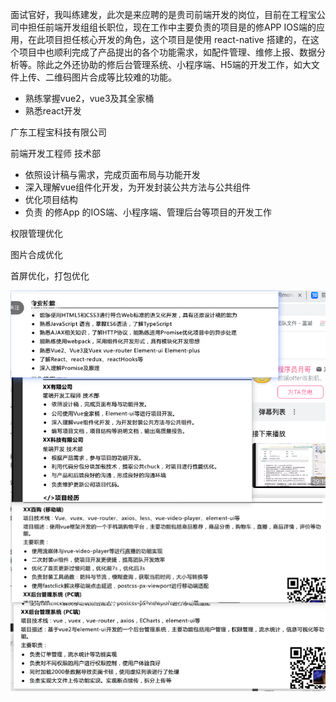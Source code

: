 面试官好，我叫练建发，此次是来应聘的是贵司前端开发的岗位，目前在工程宝公司中担任前端开发组组长职位，现在工作中主要负责的项目是的修APP IOS端的应用，在此项目担任核心开发的角色，这个项目是使用 react-native 搭建的，在这个项目中也顺利完成了产品提出的各个功能需求，如配件管理、维修上报、数据分析等。除此之外还协助的修后台管理系统、小程序端、H5端的开发工作，如大文件上传、二维码图片合成等比较难的功能。



+ 熟练掌握vue2，vue3及其全家桶
+ 熟悉react开发

广东工程宝科技有限公司

前端开发工程师	技术部

+ 依照设计稿与需求，完成页面布局与功能开发
+ 深入理解vue组件化开发，为开发封装公共方法与公共组件
+ 优化项目结构
+ 负责 的修App 的IOS端、小程序端、管理后台等项目的开发工作



权限管理优化

图片合成优化

首屏优化，打包优化



![image-20230322202706930](简历/image-20230322202706930.png)



